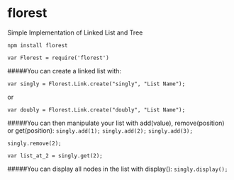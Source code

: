 # florest
Simple Implementation of Linked List and Tree

`npm install florest`

`var Florest = require('florest')`

#####You can create a linked list with:

`var singly = Florest.Link.create("singly", "List Name");`

or

`var doubly = Florest.Link.create("doubly", "List Name");`

#####You can then manipulate your list with add(value), remove(position) or get(position):
`singly.add(1);`
`singly.add(2);`
`singly.add(3);`

`singly.remove(2);`

`var list_at_2 = singly.get(2);`

#####You can display all nodes in the list with display():
`singly.display();`
